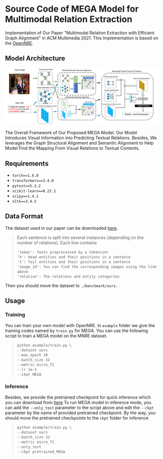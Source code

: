 # Source Code of MEGA Model for Multimodal Relation Extraction
Implementation of Our Paper "Multimodal Relation Extraction with Efficient Graph Alignment" in ACM Multimedia 2021. This Implementation is based on the [OpenNRE](https://github.com/thunlp/OpenNRE).

## Model Architecture
![model](model.png)

The Overall Framework of Our Proposed MEGA Model. Our Model Introduces Visual Information into Predicting Textual Relations. Besides, We leverages the Graph Structural Alignment and Semantic Alignment to Help Model Find the Mapping From Visual Relations to Textual Contents.


## Requirements
* `torch==1.6.0`
* `transformers==3.4.0`
* `pytest==5.3.2`
* `scikit-learn==0.22.1`
* `scipy==1.4.1`
* `nltk==3.4.5`

## Data Format
The dataset used in our paper can be downloaded [here](https://github.com/thecharm/MNRE).

>Each sentence is split into several instances (depending on the number of relations).
>Each line contains
>```
>'token': Texts preprocessed by a tokenizer
>'h': Head entities and their positions in a sentence
>'t': Tail entities and their positions in a sentence
>'image_id': You can find the corresponding images using the link above
>'relation': The relations and entity categories
>```

Then you should move the dataset to `./benchmark/ours`.

## Usage
### Training
You can train your own model with OpenNRE. In `example` folder we give the training codes named by `train.py` for MEGA. You can use the following  script to train a MEGA model on the MNRE dataset.
>```
>python example/train.py \
>--dataset ours 
>--max_epoch 10 
>--batch_size 32
>--metric micro_f1
>--lr 2e-5
>--ckpt MEGA
>```
### Inference
Besides, we provide the pretrained checkpoint for quick inference which you can download from [here]()
To run MEGA model in inference mode, you can add the `--only_test` parameter to the script above and edit the `--ckpt` parameter by the name of provided pretrained checkpoint. By the way, you should move the pretrained checkpoints to the `ckpt` folder for inference
>```
>python example/train.py \
>--dataset ours 
>--batch_size 32
>--metric micro_f1
>--only_test
>--ckpt pretrained_MEGA
>```
